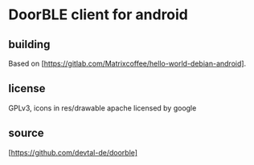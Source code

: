 # DoorBLE client for android

## building

Based on [https://gitlab.com/Matrixcoffee/hello-world-debian-android].

## license

GPLv3, icons in res/drawable apache licensed by google

## source

[https://github.com/devtal-de/doorble]
